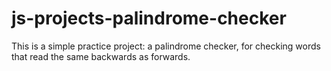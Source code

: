 # js-projects-palindrome-checker
This is a simple practice project: a palindrome checker, for checking words that read the same backwards as forwards.
